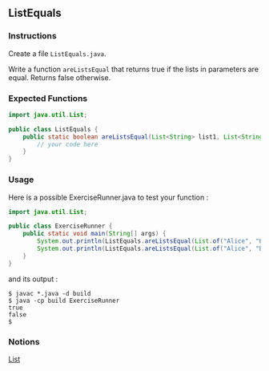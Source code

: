 ## ListEquals

### Instructions

Create a file `ListEquals.java`.

Write a function `areListsEqual` that returns true if the lists in parameters are equal. Returns false otherwise.

### Expected Functions

```java
import java.util.List;

public class ListEquals {
    public static boolean areListsEqual(List<String> list1, List<String> list2) {
        // your code here
    }
}
```

### Usage

Here is a possible ExerciseRunner.java to test your function :

```java
import java.util.List;

public class ExerciseRunner {
    public static void main(String[] args) {
        System.out.println(ListEquals.areListsEqual(List.of("Alice", "Bob", "Charly", "Emily"), List.of("Alice", "Bob", "Charly", "Emily")));
        System.out.println(ListEquals.areListsEqual(List.of("Alice", "Bob", "Charly", "Emily"), List.of("Alice", "Bob", "Emily", "Charly")));
    }
}
```

and its output :

```shell
$ javac *.java -d build
$ java -cp build ExerciseRunner
true
false
$
```

### Notions

[List](https://docs.oracle.com/en/java/javase/17/docs/api/java.base/java/util/List.html)
